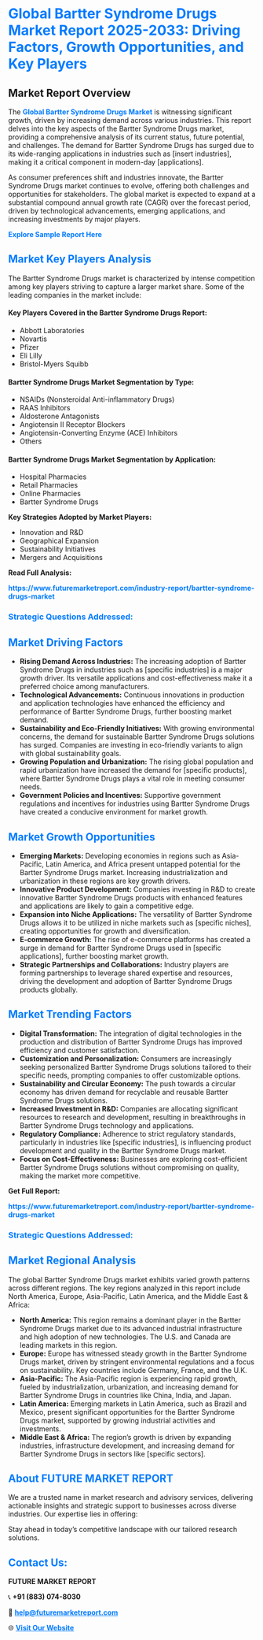 <h1 style="color: #007BFF;">Global Bartter Syndrome Drugs Market Report 2025-2033: Driving Factors, Growth Opportunities, and Key Players</h1>

<section id="overview">
<h2>Market Report Overview</h2>
<p>The <a href="https://www.futuremarketreport.com/industry-report/bartter-syndrome-drugs-market" style="color: #007BFF; text-decoration: none;"><strong>Global Bartter Syndrome Drugs Market</strong></a> is witnessing significant growth, driven by increasing demand across various industries. This report delves into the key aspects of the Bartter Syndrome Drugs market, providing a comprehensive analysis of its current status, future potential, and challenges. The demand for Bartter Syndrome Drugs has surged due to its wide-ranging applications in industries such as [insert industries], making it a critical component in modern-day [applications].</p>
<p>As consumer preferences shift and industries innovate, the Bartter Syndrome Drugs market continues to evolve, offering both challenges and opportunities for stakeholders. The global market is expected to expand at a substantial compound annual growth rate (CAGR) over the forecast period, driven by technological advancements, emerging applications, and increasing investments by major players.</p>
</section>

<section id="overview">
<p><a href="https://www.futuremarketreport.com/request-sample/reportId=113085" style="color: #007BFF; text-decoration: none;"><strong>Explore Sample Report Here</strong></a></p>
</section>

<section id="key-players">
<h2 style="color: #007BFF;">Market Key Players Analysis</h2>
<p>The Bartter Syndrome Drugs market is characterized by intense competition among key players striving to capture a larger market share. Some of the leading companies in the market include:</p>
<h4>Key Players Covered in the Bartter Syndrome Drugs Report:</h4>
<ul><li>Abbott Laboratories</li><li>Novartis</li><li>Pfizer</li><li>Eli Lilly</li><li>Bristol-Myers Squibb</li></ul>
<h4>Bartter Syndrome Drugs Market Segmentation by Type:</h4>
<ul><li>NSAIDs (Nonsteroidal Anti-inflammatory Drugs)</li><li>RAAS Inhibitors</li><li>Aldosterone Antagonists</li><li>Angiotensin II Receptor Blockers</li><li>Angiotensin-Converting Enzyme (ACE) Inhibitors</li><li>Others</li></ul>

<h4>Bartter Syndrome Drugs Market Segmentation by Application:</h4>
<ul><li>Hospital Pharmacies</li><li>Retail Pharmacies</li><li>Online Pharmacies</li><li>Bartter Syndrome Drugs</li></ul>
<p><strong>Key Strategies Adopted by Market Players:</strong></p>
<ul>
<li>Innovation and R&D</li>
<li>Geographical Expansion</li>
<li>Sustainability Initiatives</li>
<li>Mergers and Acquisitions</li>
</ul>
</section>

<section>
<p><strong>Read Full Analysis: </strong></p><a href="https://www.futuremarketreport.com/industry-report/bartter-syndrome-drugs-market" style="color: #007BFF; text-decoration: none;"><strong>https://www.futuremarketreport.com/industry-report/bartter-syndrome-drugs-market</strong></a>
<h3 style="color: #007BFF;">Strategic Questions Addressed:</h3>
</section>

<section id="driving-factors">
<h2 style="color: #007BFF;">Market Driving Factors</h2>
<ul>
<li><strong>Rising Demand Across Industries:</strong> The increasing adoption of Bartter Syndrome Drugs in industries such as [specific industries] is a major growth driver. Its versatile applications and cost-effectiveness make it a preferred choice among manufacturers.</li>
<li><strong>Technological Advancements:</strong> Continuous innovations in production and application technologies have enhanced the efficiency and performance of Bartter Syndrome Drugs, further boosting market demand.</li>
<li><strong>Sustainability and Eco-Friendly Initiatives:</strong> With growing environmental concerns, the demand for sustainable Bartter Syndrome Drugs solutions has surged. Companies are investing in eco-friendly variants to align with global sustainability goals.</li>
<li><strong>Growing Population and Urbanization:</strong> The rising global population and rapid urbanization have increased the demand for [specific products], where Bartter Syndrome Drugs plays a vital role in meeting consumer needs.</li>
<li><strong>Government Policies and Incentives:</strong> Supportive government regulations and incentives for industries using Bartter Syndrome Drugs have created a conducive environment for market growth.</li>
</ul>
</section>

<section id="growth-opportunities">
<h2 style="color: #007BFF;">Market Growth Opportunities</h2>
<ul>
<li><strong>Emerging Markets:</strong> Developing economies in regions such as Asia-Pacific, Latin America, and Africa present untapped potential for the Bartter Syndrome Drugs market. Increasing industrialization and urbanization in these regions are key growth drivers.</li>
<li><strong>Innovative Product Development:</strong> Companies investing in R&D to create innovative Bartter Syndrome Drugs products with enhanced features and applications are likely to gain a competitive edge.</li>
<li><strong>Expansion into Niche Applications:</strong> The versatility of Bartter Syndrome Drugs allows it to be utilized in niche markets such as [specific niches], creating opportunities for growth and diversification.</li>
<li><strong>E-commerce Growth:</strong> The rise of e-commerce platforms has created a surge in demand for Bartter Syndrome Drugs used in [specific applications], further boosting market growth.</li>
<li><strong>Strategic Partnerships and Collaborations:</strong> Industry players are forming partnerships to leverage shared expertise and resources, driving the development and adoption of Bartter Syndrome Drugs products globally.</li>
</ul>
</section>

<section id="trending-factors">
<h2 style="color: #007BFF;">Market Trending Factors</h2>
<ul>
<li><strong>Digital Transformation:</strong> The integration of digital technologies in the production and distribution of Bartter Syndrome Drugs has improved efficiency and customer satisfaction.</li>
<li><strong>Customization and Personalization:</strong> Consumers are increasingly seeking personalized Bartter Syndrome Drugs solutions tailored to their specific needs, prompting companies to offer customizable options.</li>
<li><strong>Sustainability and Circular Economy:</strong> The push towards a circular economy has driven demand for recyclable and reusable Bartter Syndrome Drugs solutions.</li>
<li><strong>Increased Investment in R&D:</strong> Companies are allocating significant resources to research and development, resulting in breakthroughs in Bartter Syndrome Drugs technology and applications.</li>
<li><strong>Regulatory Compliance:</strong> Adherence to strict regulatory standards, particularly in industries like [specific industries], is influencing product development and quality in the Bartter Syndrome Drugs market.</li>
<li><strong>Focus on Cost-Effectiveness:</strong> Businesses are exploring cost-efficient Bartter Syndrome Drugs solutions without compromising on quality, making the market more competitive.</li>
</ul>
</section>

<section>
<p><strong>Get Full Report: </strong></p><a href="https://www.futuremarketreport.com/industry-report/bartter-syndrome-drugs-market" style="color: #007BFF; text-decoration: none;"><strong>https://www.futuremarketreport.com/industry-report/bartter-syndrome-drugs-market</strong></a>
<h3 style="color: #007BFF;">Strategic Questions Addressed:</h3>
</section>


<section id="regional-analysis">
<h2 style="color: #007BFF;">Market Regional Analysis</h2>
<p>The global Bartter Syndrome Drugs market exhibits varied growth patterns across different regions. The key regions analyzed in this report include North America, Europe, Asia-Pacific, Latin America, and the Middle East & Africa:</p>
<ul>
<li><strong>North America:</strong> This region remains a dominant player in the Bartter Syndrome Drugs market due to its advanced industrial infrastructure and high adoption of new technologies. The U.S. and Canada are leading markets in this region.</li>
<li><strong>Europe:</strong> Europe has witnessed steady growth in the Bartter Syndrome Drugs market, driven by stringent environmental regulations and a focus on sustainability. Key countries include Germany, France, and the U.K.</li>
<li><strong>Asia-Pacific:</strong> The Asia-Pacific region is experiencing rapid growth, fueled by industrialization, urbanization, and increasing demand for Bartter Syndrome Drugs in countries like China, India, and Japan.</li>
<li><strong>Latin America:</strong> Emerging markets in Latin America, such as Brazil and Mexico, present significant opportunities for the Bartter Syndrome Drugs market, supported by growing industrial activities and investments.</li>
<li><strong>Middle East & Africa:</strong> The region’s growth is driven by expanding industries, infrastructure development, and increasing demand for Bartter Syndrome Drugs in sectors like [specific sectors].</li>
</ul>
</section>

<footer>
<h2 style="color: #007BFF;">About FUTURE MARKET REPORT</h2>
<p>We are a trusted name in market research and advisory services, delivering actionable insights and strategic support to businesses across diverse industries. Our expertise lies in offering:</p>

<p>Stay ahead in today’s competitive landscape with our tailored research solutions.</p>

<h2 style="color: #007BFF;">Contact Us:</h2>
<p><strong>FUTURE MARKET REPORT</strong></p>
<p>📞 <strong>+91 (883) 074-8030</strong></p>
<p>📧 <strong><a href="mailto:help@futuremarketreport.com" style="color: #007BFF;">help@futuremarketreport.com</a></strong></p>
<p>🌐 <strong><a href="https://www.futuremarketreport.com/" style="color: #007BFF;">Visit Our Website</a></strong></p>
</footer>